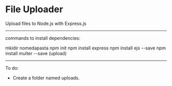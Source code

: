 # File Uploader

Upload files to Node.js with Express.js
________________________________
commands to install dependencies:

mkidir nomedapasta
npm init 
npm install express
npm install ejs --save
npm install multer --save (upload)
_________________________________

To do:
- Create a folder named uploads.

